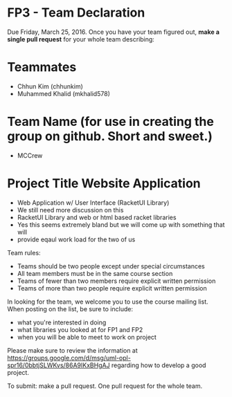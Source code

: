 # FP3 - Team Declaration
Due Friday, March 25, 2016.
Once you have your team figured out, **make a single pull request** for your whole team describing:
# Teammates 
* Chhun Kim (chhunkim)
* Muhammed Khalid (mkhalid578)
# Team Name (for use in creating the group on github. Short and sweet.)
* MCCrew

# Project Title Website Application
* Web Application w/ User Interface (RacketUI Library)
* We still need more discussion on this
* RacketUI Library and web or html based racket libraries
* Yes this seems extremely bland but we will come up with something that will 
* provide eqaul work load for the two of us

Team rules:
* Teams should be two people except under special circumstances
* All team members must be in the same course section
* Teams of fewer than two members require explicit written permission
* Teams of more than two people require explicit written permission

In looking for the team, we welcome you to use the course mailing list.
When posting on the list, be sure to include:
* what you're interested in doing
* what libraries you looked at for FP1 and FP2
* when you will be able to meet to work on project

Please make sure to review the information at https://groups.google.com/d/msg/uml-opl-spr16/0bbtjSLWKvs/86A9IKxBHgAJ regarding how to develop a good project.

To submit: make a pull request. One pull request for the whole team.
